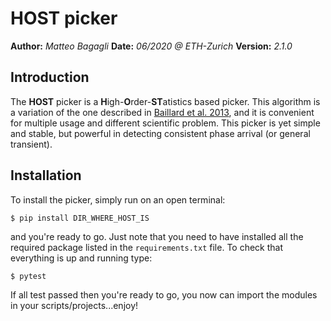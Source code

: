 # HOST picker

**Author:** _Matteo Bagagli_
**Date:** _06/2020 @ ETH-Zurich_
**Version:** _2.1.0_

## Introduction
The **HOST** picker is a **H**igh-**O**rder-**ST**atistics based picker.
This algorithm is a variation of the one described in [Baillard et al. 2013](http://www.ipgp.fr/~mangeney/Baillard_etal_bssa_2014),
and it is convenient for multiple usage and different scientific problem.
This picker is yet simple and stable, but powerful in detecting consistent phase arrival (or general transient).

## Installation
To install the picker, simply run on an open terminal:
```
$ pip install DIR_WHERE_HOST_IS
```

and you're ready to go. Just note that you need to have installed all the required package listed in the `requirements.txt` file.
To check that everything is up and running type:
```
$ pytest
```
If all test passed then you're ready to go, you now can import the modules in your scripts/projects...enjoy!

